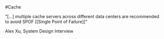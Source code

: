 #Cache 

"[...] multiple cache servers across different data centers are recommended to avoid SPOF [[Single Point of Failure]]"

Alex Xu, System Design Interview